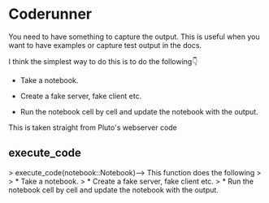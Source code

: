 <h1>Coderunner</h1>
<div class="markdown"><p>You need to have something to capture the output. This is useful when you want to have examples or capture test output in the docs.</p>
<p>I think the simplest way to do this is to do the following👇</p>
<ul>
<li><p>Take a notebook. </p>
</li>
<li><p>Create a fake server, fake client etc.</p>
</li>
<li><p>Run the notebook cell by cell and update the notebook with the output.</p>
</li>
</ul>
<p>This is taken straight from Pluto&#39;s webserver code</p>
</div>
<div class="markdown"><h2>execute_code</h2>
</div>
> execute_code(notebook::Notebook)–> This function does the following
>
>   * Take a notebook.
>   * Create a fake server, fake client etc.
>   * Run the notebook cell by cell and update the notebook with the output.




